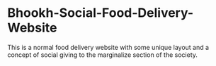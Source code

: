 # Bhookh-Social-Food-Delivery-Website


This is a normal food delivery website with some unique layout and a concept of social giving to the marginalize section of the society.
